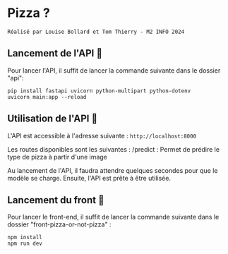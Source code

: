 # Pizza ?
    Réalisé par Louise Bollard et Tom Thierry - M2 INFO 2024

## Lancement de l'API 🚀

Pour lancer l'API, il suffit de lancer la commande suivante dans le dossier "api":

    pip install fastapi uvicorn python-multipart python-dotenv
    uvicorn main:app --reload
    
## Utilisation de l'API 🍕

L'API est accessible à l'adresse suivante : `http://localhost:8000`

Les routes disponibles sont les suivantes :
    /predict : Permet de prédire le type de pizza à partir d'une image

Au lancement de l'API, il faudra attendre quelques secondes pour que le modèle se charge. Ensuite, l'API est prête à être utilisée.

## Lancement du front 🚀

Pour lancer le front-end, il suffit de lancer la commande suivante dans le dossier "front-pizza-or-not-pizza" :

    npm install
    npm run dev

